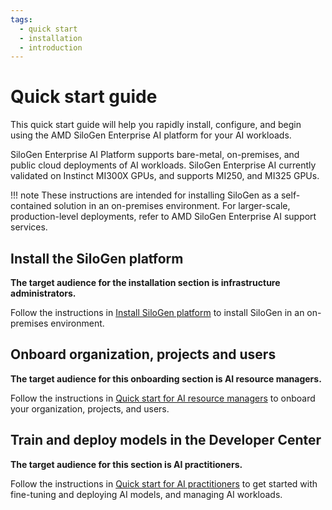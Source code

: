 ```yaml
---
tags:
  - quick start
  - installation
  - introduction
---
```


# Quick start guide

This quick start guide will help you rapidly install, configure, and begin using the AMD SiloGen Enterprise AI platform for your AI workloads.

SiloGen Enterprise AI Platform supports bare-metal, on-premises, and public cloud deployments of AI workloads. SiloGen Enterprise AI currently validated on Instinct MI300X GPUs, and supports MI250, and MI325 GPUs.

!!! note
    These instructions are intended for installing SiloGen as a self-contained solution in an on-premises environment. For larger-scale, production-level deployments, refer to AMD SiloGen Enterprise AI support services.

## Install the SiloGen platform

**The target audience for the installation section is infrastructure administrators.**

Follow the instructions in [Install SiloGen platform](./platform-infrastructure/on-premises-installation.md) to install SiloGen in an on-premises environment.

## Onboard organization, projects and users

**The target audience for this onboarding section is AI resource managers.**

Follow the instructions in [Quick start for AI resource managers](./quick-start-guides/airman-quick-start.md) to onboard your organization, projects, and users.

## Train and deploy models in the Developer Center

**The target audience for this section is AI practitioners.**

Follow the instructions in [Quick start for AI practitioners](./quick-start-guides/devcenter-quick-start.md) to get started with fine-tuning and deploying AI models, and managing AI workloads.
